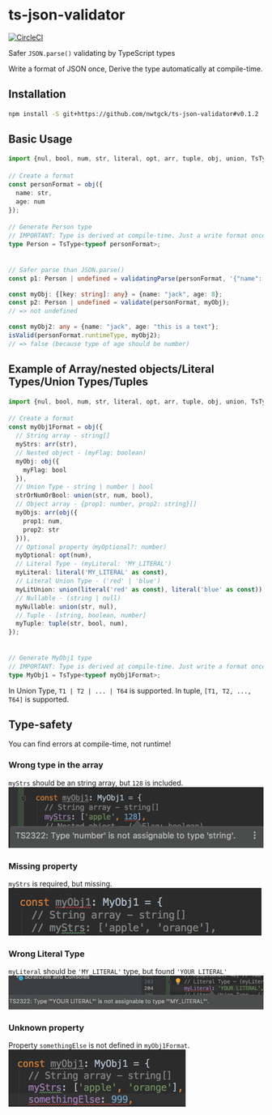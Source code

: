 # ts-json-validator
[![CircleCI](https://circleci.com/gh/nwtgck/ts-json-validator.svg?style=shield&circle-token=f91f04558f6a90694804aa0ba6347c3de3dd25d7)](https://circleci.com/gh/nwtgck/ts-json-validator)

Safer `JSON.parse()` validating by TypeScript types

Write a format of JSON once, Derive the type automatically at compile-time.

## Installation

```bash
npm install -S git+https://github.com/nwtgck/ts-json-validator#v0.1.2
```

## Basic Usage

```ts
import {nul, bool, num, str, literal, opt, arr, tuple, obj, union, TsType, validatingParse} from 'ts-json-validator';

// Create a format
const personFormat = obj({
  name: str,
  age: num
});

// Generate Person type
// IMPORTANT: Type is derived at compile-time. Just a write format once!
type Person = TsType<typeof personFormat>;


// Safer parse than JSON.parse()
const p1: Person | undefined = validatingParse(personFormat, '{"name": "jack", "age": 8}');
```


```ts
const myObj: {[key: string]: any} = {name: "jack", age: 8};
const p2: Person | undefined = validate(personFormat, myObj);
// => not undefined
```

```ts
const myObj2: any = {name: "jack", age: "this is a text"};
isValid(personFormat.runtimeType, myObj2);
// => false (because type of age should be number)
```

## Example of Array/nested objects/Literal Types/Union Types/Tuples


```ts
import {nul, bool, num, str, literal, opt, arr, tuple, obj, union, TsType, validatingParse} from 'ts-json-validator';

// Create a format
const myObj1Format = obj({
  // String array - string[]
  myStrs: arr(str),
  // Nested object - (myFlag: boolean)
  myObj: obj({
    myFlag: bool
  }),
  // Union Type - string | number | bool
  strOrNumOrBool: union(str, num, bool),
  // Object array - {prop1: number, prop2: string}[]
  myObjs: arr(obj({
    prop1: num,
    prop2: str
  })),
  // Optional property（myOptional?: number）
  myOptional: opt(num),
  // Literal Type - (myLiteral: 'MY_LITERAL')
  myLiteral: literal('MY_LITERAL' as const),
  // Literal Union Type - ('red' | 'blue')
  myLitUnion: union(literal('red' as const), literal('blue' as const)),
  // Nullable - (string | null)
  myNullable: union(str, nul),
  // Tuple - [string, boolean, number]
  myTuple: tuple(str, bool, num),
});


// Generate MyObj1 type
// IMPORTANT: Type is derived at compile-time. Just write a format once!
type MyObj1 = TsType<typeof myObj1Format>;
```

In Union Type, `T1 | T2 | ... | T64` is supported. In tuple, `[T1, T2, ..., T64]` is supported.

## Type-safety

You can find errors at compile-time, not runtime!

### Wrong type in the array
`myStrs` should be an string array, but `128` is included.  
![](doc_assets/wrong-type-in-array.png)

### Missing property
`myStrs` is required, but missing.  
![](doc_assets/missing-property.png)

### Wrong Literal Type
`myLiteral` should be `'MY_LITERAL'` type, but found `'YOUR LITERAL'`  
![](doc_assets/wrong-literal-type.png)

### Unknown property
Property `somethingElse` is not defined in `myObj1Format`.  
![](doc_assets/unknown-property.png)
